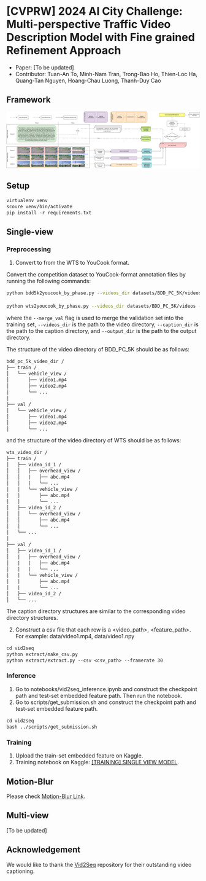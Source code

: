# [CVPRW] 2024 AI City Challenge: Multi-perspective Traffic Video Description Model with Fine grained Refinement Approach

- Paper: [To be updated] 
- Contributor: Tuan-An To, Minh-Nam Tran, Trong-Bao Ho, Thien-Loc Ha, Quang-Tan Nguyen, Hoang-Chau Luong, Thanh-Duy Cao

## Framework
![Alt text](assets/OverviewMethod.png?raw=true)

## Setup 
```
virtualenv venv
scoure venv/bin/activate
pip install -r requirements.txt
``` 

## Single-view 
### Preprocessing
1. Convert to from the WTS to YouCook format.

Convert the competition dataset to YouCook-format annotation files by running the following commands:
```bash
python bdd5k2youcook_by_phase.py --videos_dir datasets/BDD_PC_5K/videos --caption_dir datasets/BDD_PC_5K/captions --output_dir annotations/BDD_PC_5K --merge_val

python wts2youcook_by_phase.py --videos_dir datasets/BDD_PC_5K/videos --caption_dir datasets/WTS/captions --output_dir annotations/WTS --merge_val
```

where the `--merge_val` flag is used to merge the validation set into the training set, `--videos_dir` is the path to the video directory, `--caption_dir` is the path to the caption directory, and `--output_dir` is the path to the output directory.

The structure of the video directory of BDD_PC_5K should be as follows:
```
bdd_pc_5k_video_dir /
├── train /
│   └── vehicle_view /
│       ├── video1.mp4
│       ├── video2.mp4
│       └── ...
│   
├── val /
│   └── vehicle_view /
│       ├── video1.mp4
│       ├── video2.mp4
│       └── ...
```

and the structure of the video directory of WTS should be as follows:
```
wts_video_dir /
├── train /
│   ├── video_id_1 /
│   │   ├── overhead_view /
│   │   |   ├── abc.mp4
│   │   |   └── ...
│   │   └── vehicle_view /
│   │       ├── abc.mp4
│   │       └── ...
│   ├── video_id_2 /
│   │   └── overhead_view /
│   │       ├── abc.mp4
│   │       └── ...
│   └── ...
│
├── val /
│   ├── video_id_1 /
│   |   ├── overhead_view /
│   |   |   ├── abc.mp4
│   |   |   └── ...
│   |   └── vehicle_view /
│   |       ├── abc.mp4
│   |       └── ...
│   ├── video_id_2 /
│   └── ...
```

The caption directory structures are similar to the corresponding video directory structures.


2. Construct a csv file that each row is a <video_path>, <feature_path>. For example: data/video1.mp4, data/video1.npy
```
cd vid2seq
python extract/make_csv.py
python extract/extract.py --csv <csv_path> --framerate 30
``` 


### Inference
1. Go to notebooks/vid2seq_inference.ipynb and construct the checkpoint path and test-set embedded feature path. Then run the notebook.
2. Go to scripts/get_submission.sh and construct the checkpoint path and test-set embedded feature path.
```
cd vid2seq
bash ../scripts/get_submission.sh
```

### Training 
1. Upload the train-set embedded feature on Kaggle.
2. Training notebook on Kaggle: [[TRAINING] SINGLE VIEW MODEL](https://www.kaggle.com/code/anttun/training-single-view-model/edit).

## Motion-Blur
Please check [Motion-Blur Link](https://github.com/ToTuanAn/AICityChallenge2024_Track2/blob/main/motion_blur/README.md).

## Multi-view
[To be updated]

## Acknowledgement
We would like to thank the [Vid2Seq](https://github.com/antoyang/VidChapters) repository for their outstanding video captioning.